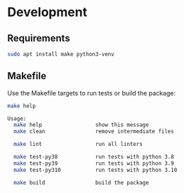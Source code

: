 # Development

## Requirements

```sh
sudo apt install make python3-venv
```

## Makefile

Use the Makefile targets to run tests or build the package:

```sh
make help

Usage:
  make help                 show this message
  make clean                remove intermediate files

  make lint                 run all linters

  make test-py38            run tests with python 3.8
  make test-py39            run tests with python 3.9
  make test-py310           run tests with python 3.10

  make build                build the package
```
